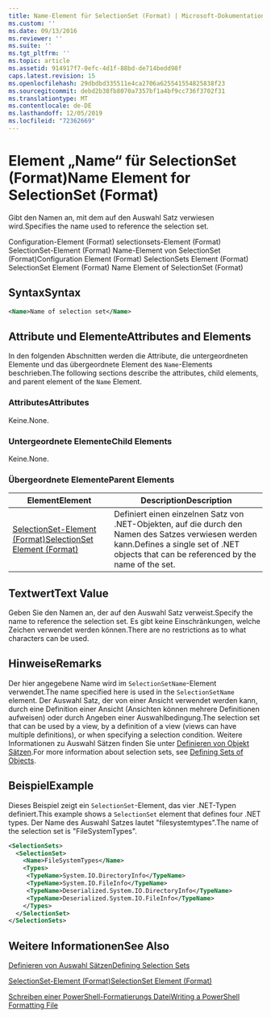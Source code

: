 ```yaml
---
title: Name-Element für SelectionSet (Format) | Microsoft-Dokumentation
ms.custom: ''
ms.date: 09/13/2016
ms.reviewer: ''
ms.suite: ''
ms.tgt_pltfrm: ''
ms.topic: article
ms.assetid: 914917f7-0efc-4d1f-88bd-de714bedd98f
caps.latest.revision: 15
ms.openlocfilehash: 29dbdbd335511e4ca2706a625541554825838f23
ms.sourcegitcommit: debd2b38fb8070a7357bf1a4bf9cc736f3702f31
ms.translationtype: MT
ms.contentlocale: de-DE
ms.lasthandoff: 12/05/2019
ms.locfileid: "72362669"
---
```

# <a name="name-element-for-selectionset-format"></a><span data-ttu-id="9eead-102">Element „Name“ für SelectionSet (Format)</span><span class="sxs-lookup"><span data-stu-id="9eead-102">Name Element for SelectionSet (Format)</span></span>

<span data-ttu-id="9eead-103">Gibt den Namen an, mit dem auf den Auswahl Satz verwiesen wird.</span><span class="sxs-lookup"><span data-stu-id="9eead-103">Specifies the name used to reference the selection set.</span></span>

<span data-ttu-id="9eead-104">Configuration-Element (Format) selectionsets-Element (Format) SelectionSet-Element (Format) Name-Element von SelectionSet (Format)</span><span class="sxs-lookup"><span data-stu-id="9eead-104">Configuration Element (Format) SelectionSets Element (Format) SelectionSet Element (Format) Name Element of SelectionSet (Format)</span></span>

## <a name="syntax"></a><span data-ttu-id="9eead-105">Syntax</span><span class="sxs-lookup"><span data-stu-id="9eead-105">Syntax</span></span>

```xml
<Name>Name of selection set</Name>
```

## <a name="attributes-and-elements"></a><span data-ttu-id="9eead-106">Attribute und Elemente</span><span class="sxs-lookup"><span data-stu-id="9eead-106">Attributes and Elements</span></span>

<span data-ttu-id="9eead-107">In den folgenden Abschnitten werden die Attribute, die untergeordneten Elemente und das übergeordnete Element des `Name`-Elements beschrieben.</span><span class="sxs-lookup"><span data-stu-id="9eead-107">The following sections describe the attributes, child elements, and parent element of the `Name` Element.</span></span>

### <a name="attributes"></a><span data-ttu-id="9eead-108">Attributes</span><span class="sxs-lookup"><span data-stu-id="9eead-108">Attributes</span></span>

<span data-ttu-id="9eead-109">Keine.</span><span class="sxs-lookup"><span data-stu-id="9eead-109">None.</span></span>

### <a name="child-elements"></a><span data-ttu-id="9eead-110">Untergeordnete Elemente</span><span class="sxs-lookup"><span data-stu-id="9eead-110">Child Elements</span></span>

<span data-ttu-id="9eead-111">Keine.</span><span class="sxs-lookup"><span data-stu-id="9eead-111">None.</span></span>

### <a name="parent-elements"></a><span data-ttu-id="9eead-112">Übergeordnete Elemente</span><span class="sxs-lookup"><span data-stu-id="9eead-112">Parent Elements</span></span>

|<span data-ttu-id="9eead-113">Element</span><span class="sxs-lookup"><span data-stu-id="9eead-113">Element</span></span>|<span data-ttu-id="9eead-114">Description</span><span class="sxs-lookup"><span data-stu-id="9eead-114">Description</span></span>|
|-------------|-----------------|
|[<span data-ttu-id="9eead-115">SelectionSet-Element (Format)</span><span class="sxs-lookup"><span data-stu-id="9eead-115">SelectionSet Element (Format)</span></span>](./selectionset-element-format.md)|<span data-ttu-id="9eead-116">Definiert einen einzelnen Satz von .NET-Objekten, auf die durch den Namen des Satzes verwiesen werden kann.</span><span class="sxs-lookup"><span data-stu-id="9eead-116">Defines a single set of .NET objects that can be referenced by the name of the set.</span></span>|

## <a name="text-value"></a><span data-ttu-id="9eead-117">Textwert</span><span class="sxs-lookup"><span data-stu-id="9eead-117">Text Value</span></span>

<span data-ttu-id="9eead-118">Geben Sie den Namen an, der auf den Auswahl Satz verweist.</span><span class="sxs-lookup"><span data-stu-id="9eead-118">Specify the name to reference the selection set.</span></span> <span data-ttu-id="9eead-119">Es gibt keine Einschränkungen, welche Zeichen verwendet werden können.</span><span class="sxs-lookup"><span data-stu-id="9eead-119">There are no restrictions as to what characters can be used.</span></span>

## <a name="remarks"></a><span data-ttu-id="9eead-120">Hinweise</span><span class="sxs-lookup"><span data-stu-id="9eead-120">Remarks</span></span>

<span data-ttu-id="9eead-121">Der hier angegebene Name wird im `SelectionSetName`-Element verwendet.</span><span class="sxs-lookup"><span data-stu-id="9eead-121">The name specified here is used in the `SelectionSetName` element.</span></span> <span data-ttu-id="9eead-122">Der Auswahl Satz, der von einer Ansicht verwendet werden kann, durch eine Definition einer Ansicht (Ansichten können mehrere Definitionen aufweisen) oder durch Angeben einer Auswahlbedingung.</span><span class="sxs-lookup"><span data-stu-id="9eead-122">The selection set that can be used by a view, by a definition of a view (views can have multiple definitions), or when specifying a selection condition.</span></span> <span data-ttu-id="9eead-123">Weitere Informationen zu Auswahl Sätzen finden Sie unter [Definieren von Objekt Sätzen](./defining-selection-sets.md).</span><span class="sxs-lookup"><span data-stu-id="9eead-123">For more information about selection sets, see [Defining Sets of Objects](./defining-selection-sets.md).</span></span>

## <a name="example"></a><span data-ttu-id="9eead-124">Beispiel</span><span class="sxs-lookup"><span data-stu-id="9eead-124">Example</span></span>

<span data-ttu-id="9eead-125">Dieses Beispiel zeigt ein `SelectionSet`-Element, das vier .NET-Typen definiert.</span><span class="sxs-lookup"><span data-stu-id="9eead-125">This example shows a `SelectionSet` element that defines four .NET types.</span></span> <span data-ttu-id="9eead-126">Der Name des Auswahl Satzes lautet "filesystemtypes".</span><span class="sxs-lookup"><span data-stu-id="9eead-126">The name of the selection set is "FileSystemTypes".</span></span>

```xml
<SelectionSets>
  <SelectionSet>
    <Name>FileSystemTypes</Name>
    <Types>
     <TypeName>System.IO.DirectoryInfo</TypeName>
     <TypeName>System.IO.FileInfo</TypeName>
     <TypeName>Deserialized.System.IO.DirectoryInfo</TypeName>
     <TypeName>Deserialized.System.IO.FileInfo</TypeName>
    </Types>
  </SelectionSet>
</SelectionSets>
```

## <a name="see-also"></a><span data-ttu-id="9eead-127">Weitere Informationen</span><span class="sxs-lookup"><span data-stu-id="9eead-127">See Also</span></span>

[<span data-ttu-id="9eead-128">Definieren von Auswahl Sätzen</span><span class="sxs-lookup"><span data-stu-id="9eead-128">Defining Selection Sets</span></span>](./defining-selection-sets.md)

[<span data-ttu-id="9eead-129">SelectionSet-Element (Format)</span><span class="sxs-lookup"><span data-stu-id="9eead-129">SelectionSet Element (Format)</span></span>](./selectionset-element-format.md)

[<span data-ttu-id="9eead-130">Schreiben einer PowerShell-Formatierungs Datei</span><span class="sxs-lookup"><span data-stu-id="9eead-130">Writing a PowerShell Formatting File</span></span>](./writing-a-powershell-formatting-file.md)
